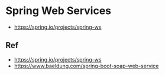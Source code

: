 # Spring Web Services

* https://spring.io/projects/spring-ws

## Ref
* https://spring.io/projects/spring-ws
* https://www.baeldung.com/spring-boot-soap-web-service
